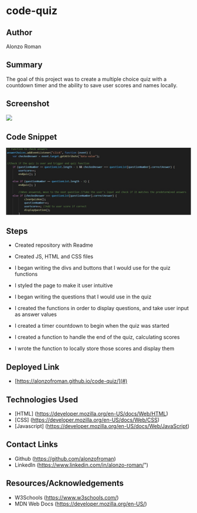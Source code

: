# code-quiz

## Author
Alonzo Roman

## Summary
The goal of this project was to create a multiple choice quiz with a countdown timer and the ability to save user scores and names locally. 

## Screenshot

<img src="./assets/images/code-site.jpg">

## Code Snippet

<img src="./assets/images/quiz-code.jpg">

## Steps
- Created repository with Readme

- Created JS, HTML and CSS files

- I began writing the divs and buttons that I would use for the quiz functions

- I styled the page to make it user intuitive

- I began writing the questions that I would use in the quiz

- I created the functions in order to display questions, and take user input as answer values

- I created a timer countdown to begin when the quiz was started

- I created a function to handle the end of the quiz, calculating scores

- I wrote the function to locally store those scores and display them

## Deployed Link
- [https://alonzofroman.github.io/code-quiz/](#)

## Technologies Used
- [HTML] (https://developer.mozilla.org/en-US/docs/Web/HTML)
- [CSS] (https://developer.mozilla.org/en-US/docs/Web/CSS)
- [Javascript] (https://developer.mozilla.org/en-US/docs/Web/JavaScript)


## Contact Links

- Github (https://github.com/alonzofroman)
- LinkedIn (https://www.linkedin.com/in/alonzo-roman/")

## Resources/Acknowledgements 

- W3Schools (https://www.w3schools.com/)
- MDN Web Docs (https://developer.mozilla.org/en-US/)